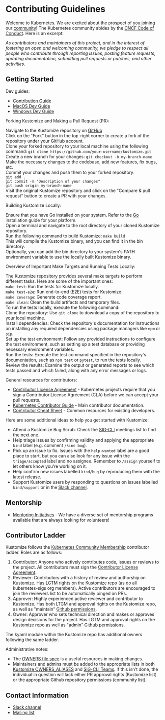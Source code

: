 [SIG-CLI]: https://github.com/kubernetes/community/tree/master/sig-cli
[Slack channel]: https://kubernetes.slack.com/messages/kustomize
[Mailing list]: https://groups.google.com/forum/#!forum/kubernetes-sig-cli

[OWNERS file spec]: https://github.com/kubernetes/community/blob/master/contributors/guide/owners.md
[Kustomize OWNERS_ALIASES]: https://github.com/kubernetes-sigs/kustomize/blob/8049f7b1af52e8a7ec26faf6cf714f560d0043c5/OWNERS_ALIASES
[SIG-CLI Teams]: https://github.com/kubernetes/org/blob/main/config/kubernetes-sigs/sig-cli/teams.yaml
[Github permissions]: https://docs.github.com/en/organizations/managing-access-to-your-organizations-repositories/repository-permission-levels-for-an-organization#repository-access-for-each-permission-level

[Contributor License Agreement]: https://git.k8s.io/community/CLA.md
[Kubernetes Contributor Guide]: http://git.k8s.io/community/contributors/guide
[Contributor Cheat Sheet]: https://git.k8s.io/community/contributors/guide/contributor-cheatsheet/README.md
[CNCF Code of Conduct]: https://github.com/cncf/foundation/blob/master/code-of-conduct.md
[Kubernetes Community Membership]: https://github.com/kubernetes/community/blob/master/community-membership.md

[Contribution Guide]: https://kubectl.docs.kubernetes.io/contributing/kustomize/
[MacOS Dev Guide]: https://kubectl.docs.kubernetes.io/contributing/kustomize/mac/
[Windows Dev Guide]: https://kubectl.docs.kubernetes.io/contributing/kustomize/windows/

# Contributing Guidelines

Welcome to Kubernetes. We are excited about the prospect of you joining our [community](https://github.com/kubernetes/community)! The Kubernetes community abides by the [CNCF Code of Conduct]. Here is an excerpt:

_As contributors and maintainers of this project, and in the interest of fostering an open and welcoming community, we pledge to respect all people who contribute through reporting issues, posting feature requests, updating documentation, submitting pull requests or patches, and other activities._

## Getting Started

Dev guides:

- [Contribution Guide]
- [MacOS Dev Guide]
- [Windows Dev Guide]


Forking Kustomize and Making a Pull Request (PR):


Navigate to the Kustomize repository on [GitHub](https://github.com/kubernetes-sigs/kustomize)  
 Click on the "Fork" button in the top-right corner to create a fork of the repository under your GitHub account.  
 Clone your forked repository to your local machine using the following command: `git clone https://github.com/your-username/kustomize.git`  
Create a new branch for your changes: `git checkout -b my-branch-name`  
Make the necessary changes to the codebase, add new features, fix bugs, etc.  
Commit your changes and push them to your forked repository:  
`git add .`  
`git commit -m "Description of your changes"`  
`git push origin my-branch-name`  
Visit the original Kustomize repository and click on the "Compare & pull request" button to create a PR with your changes.  



Building Kustomize Locally:


Ensure that you have Go installed on your system. Refer to the [Go](https://golang.org/doc/install) installation guide for your platform.  
Open a terminal and navigate to the root directory of your cloned Kustomize repository.  
Run the following command to build Kustomize: `make build`  
This will compile the Kustomize binary, and you can find it in the bin directory.  
Optionally, you can add the bin directory to your system's PATH environment variable to use the locally built Kustomize binary.  

Overview of Important Make Targets and Running Tests Locally:

The Kustomize repository provides several make targets to perform different tasks. Here are some of the important ones:  
`make test`: Run the tests for Kustomize locally.  
`make test-e2e`: Run end-to-end (E2E) tests for Kustomize.  
`make coverage`: Generate code coverage report.  
`make clean`: Clean the build artifacts and temporary files.  
To run the tests locally, execute the following command:  
Clone the repository: Use `git clone` to download a copy of the repository to your local machine.  
Install dependencies: Check the repository's documentation for instructions on installing any required dependencies using package managers like `npm` or `pip`.  
Set up the test environment: Follow any provided instructions to configure the test environment, such as setting up a test database or providing necessary environment variables.  
Run the tests: Execute the test command specified in the repository's documentation, such as `npm test` or `pytest`, to run the tests locally.  
Review the results: Examine the output or generated reports to see which tests passed and which failed, along with any error messages or logs.  

General resources for contributors:

- [Contributor License Agreement] - Kubernetes projects require that you sign a Contributor License Agreement (CLA) before we can accept your pull requests.
- [Kubernetes Contributor Guide] - Main contributor documentation.
- [Contributor Cheat Sheet] - Common resources for existing developers.

Here are some additional ideas to help you get started with Kustomize:
- Attend a Kustomize Bug Scrub. Check the [SIG-CLI] meetings list to find the next one.
- Help triage issues by confirming validity and applying the appropriate `kind` label (e.g. comment `/kind bug`).
- Pick up an issue to fix. Issues with the `help-wanted` label are a good place to start, but you can also look for any issue with the `triage/accepted` label and no assignee. Remember to `/assign` yourself to let others know you're working on it.
- Help confirm new issues labelled `kind/bug` by reproducing them with the latest release.
- Support Kustomize users by responding to questions on issues labelled `kind/support` or in the [Slack channel].

## Mentorship

- [Mentoring Initiatives](https://git.k8s.io/community/mentoring) - We have a diverse set of mentorship programs available that are always looking for volunteers!

## Contributor Ladder

Kustomize follows the [Kubernetes Community Membership] contributor ladder. Roles are as follows:

1. Contributor: Anyone who actively contributes code, issues or reviews to the project. All contributors must sign the [Contributor License Agreement].
1. Reviewer: Contributors with a history of review and authorship on Kustomize. Has LGTM rights on the Kustomize repo (as do all kubernetes-sigs org members). Active contributors are encouraged to join the reviewers list to be automatically pinged on PRs.
1. Approver: Highly experienced active reviewer and contributor to Kustomize. Has both LTGM and approval rights on the Kustomize repo, as well as "maintain" [Github permissions].
1. Owner: Approver who sets technical direction and makes or approves design decisions for the project. Has LGTM and approval rights on the Kustomize repo as well as "admin" [Github permissions].

The kyaml module within the Kustomize repo has additional owners following the same ladder.

Administrative notes:

- The [OWNERS file spec] is a useful resources in making changes.
- Maintainers and admins must be added to the appropriate lists in both [Kustomize OWNERS_ALIASES] and [SIG-CLI Teams]. If this isn't done, the individual in question will lack either PR approval rights (Kustomize list) or the appropriate Github repository permissions (community list).


## Contact Information

- [Slack channel]
- [Mailing list]
